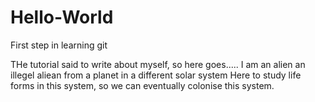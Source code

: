 # Hello-World
First step in learning git 

THe tutorial said to write about myself, so here goes.....
I am an alien
an illegel aliean
from a planet in a different solar system
Here to study life forms in this system, so we can eventually colonise this system.
